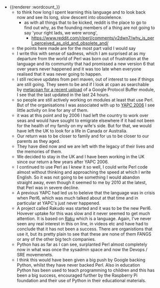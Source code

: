 - {{renderer :wordcount_}}
	- to think how long I spent learning this language and to look back now and see its long, slow descent into obsolelence.
	  - as with all things that to be kicked, reddit is the place to go to find out why, as the founding members of a thing are not going to say 'your right lads, we were wrong', 
	  	- https://www.reddit.com/r/perl/comments/v2dwn7/why_is_perl_perceived_as_old_and_obsolete_and/
	- the points here made are for the most part valid I would say
	- I write this with sense of sadness, which I am surprised at as my departure from the world of Perl was born out of frustration at the language and its community that had promissed a new version 6 that over years never happened and it was too late when everyone realised that it was never going to happen. 
	- I still recieve updates from perl maven, out of interest to see if things are still going. They seem to be and if I look at cpan as searchable by [metacpan for a recent upload](https://metacpan.org/release/MBARBON/Google-ProtocolBuffers-Dynamic-0.42_04) of a Google Protocol Buffer module, I see that the last updated in the last 24 hours.
	- so people are still actively working on modules at least that use Perl. But of the organisations I was associated with up to [YAPC 2006](http://www.yapceurope.org/2006/user/item/1.html) I see little activity on line for any of them.
	- it was at this point and by 2006 I had left the country to work over seas and would have sought to emigrate elsewhere if it had not been for the health of my family on my wife's side. But for that, we would have left the UK to look for a life in Canada or Australia.
	- Our return was to be closer to family and for us to be closer to our parents as they aged. 
	- They have died now and we are left with the legacy of their lives and the memories of them.
	- We decided to stay in the UK and I have been working in the UK since our return a few years after YAPC 2006.
	- I continued to use Perl as I knew it so well, I could write Perl code almost without thinking and approaching the speed at which I write English. So it was not going to be something I would abandon straight away, even though it seemed to me by 2010 at the latest, that Perl was in severe decline.
	- A previous YAPC had led us to beleive that the language was in crisis when Perl6, which was much talked about at that time and in particular at YAPC's just never happened. 
	- A project called Rakudo was started and it was to be the new Perl6. Hovever uptake for this was slow and it never seemed to get much attention. It is based on [Raku](https://raku.org/) which is a language. Again, I've never seen any real interest in this on line, in videos etc and have had to conclude that it has not been a success. There are organistions that use it, but its pretty plain to see that these are none of them FANGS or any of the other big tech companies.
	- Python has as far as I can see, surplanted Perl almost completely now in what was once the sysadmin space and now the Devops / SRE movemenets.
	- I think this would have been given a big push by Google backing Python, whilst they have never backed Perl. Also in education Python has been used to teach programming to children and this has been a big success, encouraged further by the Raspberry Pi foundation and their use of Python in their educational materials.
	